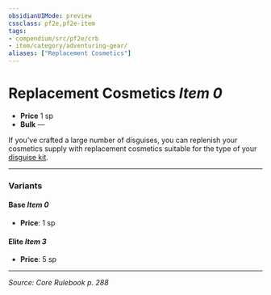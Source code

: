 ```yaml
---
obsidianUIMode: preview
cssclass: pf2e,pf2e-item
tags:
- compendium/src/pf2e/crb
- item/category/adventuring-gear/
aliases: ["Replacement Cosmetics"]
---
```

# Replacement Cosmetics *Item 0*  

- **Price** 1 sp
- **Bulk** —

If you've crafted a large number of disguises, you can replenish your cosmetics supply with replacement cosmetics suitable for the type of your [disguise kit](disguise-kit.md).

---

### Variants

#### Base *Item 0*

- **Price**: 1 sp

#### Elite *Item 3*

- **Price**: 5 sp

---
*Source: Core Rulebook p. 288*